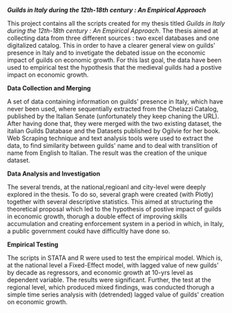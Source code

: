 **_Guilds in Italy during the 12th-18th century : An Empirical Approach_**


This project contains all the scripts created for my thesis titled _Guilds in Italy during the 12th-18th century : An Empirical Approach_.
The thesis aimed at collecting data from three different sources : two excel databases and one digitalized catalog. This in order to have a clearer general view on guilds' presence in Italy and to invetigate the debated issue on the economic impact of guilds on economic growth. For this last goal, the data have been used to empirical test the hypothesis that the medieval guilds had a postive impact on economic growth. 

**Data Collection and Merging** 

A set of data containing information on guilds' presence in Italy, which have never been used, where sequentially extracted from the Chelazzi Catalog, published by the Italian Senate (unfortunately they keep chaning the URL). After having done that, they were merged with the two existing dataset,  the italian Guilds Database and the Datasets published by Ogilvie for her book. Web Scraping technique and text analysis tools were used to extract the data, to find similarity between guilds' name and to deal with translition of name from English to Italian. The result was the creation of the unique dataset.

**Data Analysis and Investigation** 

The several trends, at the national,regioanl and city-level were deeply explored in the thesis. To do so, several graph were created (with Plotly) together with several descriptive statistics. This aimed at structuring the theoretical proposal which led to the hypothesis of postive impact of guilds in economic growth, thorugh a double effect of improving skills accumulation and creating enforcement system in a period in which, in Italy, a public government coukd have difficultly have done so. 

**Empirical Testing** 

The scripts in STATA and R were used to test the empirical model. Which is, at the national level a Fixed-Effect model, with lagged value of new guilds' by decade as regressors, and economic growth at 10-yrs level as dependent variable. The results were significant. Further, the test at the regional level, which produced mixed findings, was conducted thorugh a simple time series analysis with (detrended) lagged value of guilds' creation on economic growth. 


